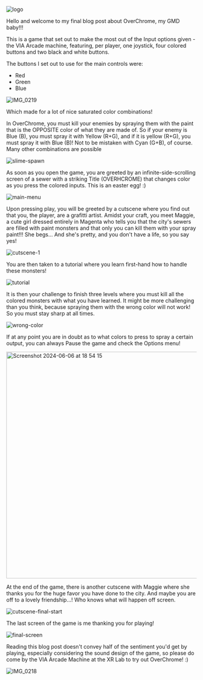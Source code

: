 
![logo](https://github.com/laurarebelo/GMD1/assets/91252082/2e393358-d438-4630-968a-5a226913dccc)

Hello and welcome to my final blog post about OverChrome, my GMD baby!!!

This is a game that set out to make the most out of the Input options given - the VIA Arcade machine, featuring, per player, one joystick, four colored buttons and two black and white buttons.

The buttons I set out to use for the main controls were:
- Red
- Green
- Blue

 ![IMG_0219](https://github.com/laurarebelo/GMD1/assets/91252082/d07af476-f831-47b8-8b0b-a7019ce5c036)

Which made for a lot of nice saturated color combinations!

In OverChrome, you must kill your enemies by spraying them with the paint that is the OPPOSITE color of what they are made of. So if your enemy is Blue (B), you must spray it with Yellow (R+G), and if it is yellow (R+G), you must spray it with Blue (B)! Not to be mistaken with Cyan (G+B), of course. Many other combinations are possible 

![slime-spawn](https://github.com/laurarebelo/GMD1/assets/91252082/af463c37-3490-40c2-b6e3-a351a44c33dd)


As soon as you open the game, you are greeted by an infinite-side-scrolling screen of a sewer with a striking Title (OVERHCROME) that changes color as you press the colored inputs. This is an easter egg! :)

![main-menu](https://github.com/laurarebelo/GMD1/assets/91252082/c30f485a-609f-411e-a469-638fd6afe0e1)

Upon pressing play, you will be greeted by a cutscene where you find out that you, the player, are a grafitti artist. Amidst your craft, you meet Maggie, a cute girl dressed entirely in Magenta who tells you that the city's sewers are filled with paint monsters and that only you can kill them with your spray paint!!! She begs... And she's pretty, and you don't have a life, so you say yes!

![cutscene-1](https://github.com/laurarebelo/GMD1/assets/91252082/9e3d2bec-4c65-4aa6-ac2c-6c584515b4c5)

You are then taken to a tutorial where you learn first-hand how to handle these monsters!

![tutorial](https://github.com/laurarebelo/GMD1/assets/91252082/ef4b9192-a307-439b-938e-9114df4f32f2)

It is then your challenge to finish three levels where you must kill all the colored monsters with what you have learned. It might be more challenging than you think, because spraying them with the wrong color will not work! So you must stay sharp at all times.

![wrong-color](https://github.com/laurarebelo/GMD1/assets/91252082/9b6556b6-024a-410a-9384-6323b1e78d16)

If at any point you are in doubt as to what colors to press to spray a certain output, you can always Pause the game and check the Options menu!

<img width="600" alt="Screenshot 2024-06-06 at 18 54 15" src="https://github.com/laurarebelo/GMD1/assets/91252082/efa331de-8764-4d6c-b42e-a8c4b19d67a4">


At the end of the game, there is another cutscene with Maggie where she thanks you for the huge favor you have done to the city. And maybe you are off to a lovely friendship...! Who knows what will happen off screen.

![cutscene-final-start](https://github.com/laurarebelo/GMD1/assets/91252082/b9201809-ccc3-40c5-9c7c-11523147d48a)

The last screen of the game is me thanking you for playing!

![final-screen](https://github.com/laurarebelo/GMD1/assets/91252082/8ed7a210-d9d8-4e3c-9a5e-e10318d91414)

Reading this blog post doesn't convey half of the sentiment you'd get by playing, especially considering the sound design of the game, so please do come by the VIA Arcade Machine at the XR Lab to try out OverChrome! :) 

![IMG_0218](https://github.com/laurarebelo/GMD1/assets/91252082/31f2f191-c279-4394-9cbe-efe9e4103b62)

